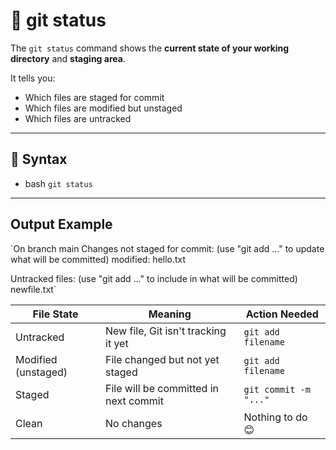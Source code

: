 # 📌 git status

The `git status` command shows the **current state of your working directory** and **staging area**.

It tells you:
- Which files are staged for commit
- Which files are modified but unstaged
- Which files are untracked

---

## 🔹 Syntax

- bash
`git status`

---

## Output Example 

`On branch main
Changes not staged for commit:
  (use "git add <file>..." to update what will be committed)
        modified:   hello.txt

Untracked files:
  (use "git add <file>..." to include in what will be committed)
        newfile.txt`


| File State | Meaning | 	Action Needed |
|---|---|---|
| Untracked | New file, Git isn't tracking it yet | `git add filename` |
| Modified (unstaged) | File changed but not yet staged | `git add filename` |
| Staged | File will be committed in next commit | `git commit -m "..."`
| Clean | 	No changes | Nothing to do 😊




